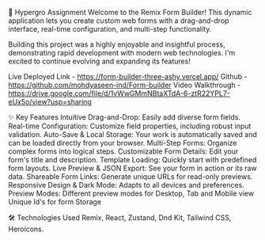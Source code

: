 🚀 Hypergro Assignment
Welcome to the Remix Form Builder! This dynamic application lets you create custom web forms with a drag-and-drop interface, real-time configuration, and multi-step functionality.

Building this project was a highly enjoyable and insightful process, demonstrating rapid development with modern web technologies. I'm excited to continue evolving and expanding its features!

Live Deployed Link - https://form-builder-three-ashy.vercel.app/
Github - https://github.com/mohdyaseen-ind/Form-builder
Video Walkthrough - https://drive.google.com/file/d/1vWwGMmNBtaXTdA-6-ztR22YPL7-eUx5o/view?usp=sharing

✨ Key Features
Intuitive Drag-and-Drop: Easily add diverse form fields.
Real-time Configuration: Customize field properties, including robust input validation.
Auto-Save & Local Storage: Your work is automatically saved and can be loaded directly from your browser.
Multi-Step Forms: Organize complex forms into logical steps.
Customizable Form Details: Edit your form's title and description.
Template Loading: Quickly start with predefined form layouts.
Live Preview & JSON Export: See your form in action or its raw data.
Shareable Form Links: Generate unique URLs for read-only previews.
Responsive Design & Dark Mode: Adapts to all devices and preferences.
Preview Modes: Different preview modes for Desktop, Tab and Mobile view
Unique Id's for form Storage

🛠️ Technologies Used
Remix, React, Zustand, Dnd Kit, Tailwind CSS, Heroicons.